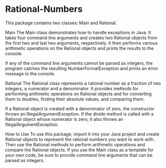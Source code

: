 # Rational-Numbers

This package contains two classes: Main and Rational.

Main
The Main class demonstrates how to handle exceptions in Java. It takes four command line arguments and creates two Rational objects from the first two and last two arguments, respectively. It then performs various arithmetic operations on the Rational objects and prints the results to the console.

If any of the command line arguments cannot be parsed as integers, the program catches the resulting NumberFormatException and prints an error message to the console.

Rational
The Rational class represents a rational number as a fraction of two integers, a numerator and a denominator. It provides methods for performing arithmetic operations on Rational objects and for converting them to doubles, finding their absolute values, and comparing them.

If a Rational object is created with a denominator of zero, the constructor throws an IllegalArgumentException. If the divide method is called with a Rational object whose numerator is zero, it also throws an IllegalArgumentException.

How to Use
To use this package, import it into your Java project and create Rational objects to represent the rational numbers you want to work with. Then use the Rational methods to perform arithmetic operations and compare the Rational objects. If you use the Main class as a template for your own code, be sure to provide command line arguments that can be parsed as integers.
